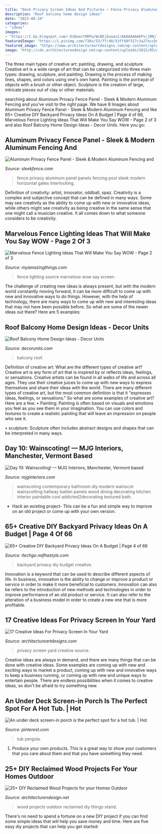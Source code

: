 ```yaml
---
title: "Deck Privacy Screen Ideas And Pictures ~ Fence Privacy Aluminum Panel Panels Fencing Pool Sleek Modern Horizontal Gates Interlocking"
description: "Roof balcony home design ideas"
date: "2023-08-24"
categories:
- "ideas"
images:
- "https://1.bp.blogspot.com/-OzBaecY9RPw/WcBEjEwaavI/AAAAAAAA6Ps/jRNjlYU6VXESeWHsfcYsXTayXXiIJgLiQCLcBGAs/s1600/13.jpg"
featuredImage: "https://i.pinimg.com/736x/53/ff/40/53ff40f317c3a27accbd4e7192078ad8.jpg"
featured_image: "https://www.architectureartdesigns.com/wp-content/uploads/2016/07/12-53.jpg"
image: "http://cdn.architecturendesign.net/wp-content/uploads/2015/05/AD-Outdoor-Reclaimed-Wood-Projects-10.jpg"
---
```



The three main types of creative art: painting, drawing, and sculpture
Creative art is a wide range of art that can be categorized into three main types: drawing, sculpture, and painting. Drawing is the process of making lines, shapes, and colors using one's own hand. Painting is the portrayal of objects with a brush or other object. Sculpture is the creation of large, intricate pieces out of clay or other materials.

	

		
searching about Aluminum Privacy Fence Panel - Sleek &amp; Modern Aluminum Fencing and you've visit to the right page. We have 8 Images about Aluminum Privacy Fence Panel - Sleek &amp; Modern Aluminum Fencing and like 65+ Creative DIY Backyard Privacy Ideas On A Budget | Page 4 of 66, Marvelous Fence Lighting Ideas That Will Make You Say WOW - Page 2 of 3 and also Roof Balcony Home Design Ideas - Decor Units. Here you go:
		
    
## Aluminum Privacy Fence Panel - Sleek &amp; Modern Aluminum Fencing And

<img loading=lazy src="https://sleekfence.com/wp-content/uploads/2020/09/Perfect-privacy-fence-for-pool-1030x688.jpg" onerror="this.onerror=null;this.src='https://tse3.mm.bing.net/th?id=OIP.FhfCrDqRk_3pQx5jrlqNIgHaE8&amp;pid=15.1';" alt="Aluminum Privacy Fence Panel - Sleek &amp; Modern Aluminum Fencing and">

_Source: sleekfence.com_

>fence privacy aluminum panel panels fencing pool sleek modern horizontal gates interlocking. 

	

Definition of creativity: artist, innovator, oddball, spaz.
Creativity is a complex and subjective concept that can be defined in many ways. Some may see creativity as the ability to come up with new or innovative ideas, while others might see creativity as being creative in the same sense that one might call a musician creative. It all comes down to what someone considers to be creativity.

    
## Marvelous Fence Lighting Ideas That Will Make You Say WOW - Page 2 Of 3

<img loading=lazy src="https://myamazingthings.com/wp-content/uploads/2017/03/screen-1-1024x683.jpg" onerror="this.onerror=null;this.src='https://tse1.mm.bing.net/th?id=OIP.yru_6dpsOUcwf1se0pRuNQHaE8&amp;pid=15.1';" alt="Marvelous Fence Lighting Ideas That Will Make You Say WOW - Page 2 of 3">

_Source: myamazingthings.com_

>fence lighting source marvelous wow say screen. 

	

The challenge of creating new ideas is always present, but with the modern world constantly moving forward, it can be more difficult to come up with new and innovative ways to do things. However, with the help of technology, there are many ways to come up with new and interesting ideas that may not have been possible before. So what are some of the newer ideas out there? Here are 5 examples: 

    
## Roof Balcony Home Design Ideas - Decor Units

<img loading=lazy src="https://1.bp.blogspot.com/-OzBaecY9RPw/WcBEjEwaavI/AAAAAAAA6Ps/jRNjlYU6VXESeWHsfcYsXTayXXiIJgLiQCLcBGAs/s1600/13.jpg" onerror="this.onerror=null;this.src='https://tse3.mm.bing.net/th?id=OIP.0QieTSwQ4dUzNv7RpumceAHaJ3&amp;pid=15.1';" alt="Roof Balcony Home Design Ideas - Decor Units">

_Source: decorunits.com_

>balcony roof. 

	

Definition of creative art: What are the different types of creative art?
Creative art is any form of art that is inspired by or reflects ideas, feelings, or sensations. Creative artists can be found in all walks of life and across all ages. They use their creative juices to come up with new ways to express themselves and share their ideas with the world. There are many different types of creative art, but the most common definition is that it "expresses ideas, feelings, or sensations." So what are some examples of creative art? Here are a few:
• Painting: Painting is often based on visuals and emotions you feel as you see them in your imagination. You can use colors and textures to create a realistic painting that will leave an impression on people who see it.

• sculpture: Sculpture often includes abstract designs and shapes that can be interpreted in many ways.

    
## Day 10: Wainscoting! — MJG Interiors, Manchester, Vermont Based

<img loading=lazy src="http://static1.squarespace.com/static/547e01abe4b0e2c39b4778f2/54e14b92e4b0c8ac381d8513/54e14ba5e4b0c8ac381d86b3/1407892747000/contemporary-wainscoting-2.jpg?format=original" onerror="this.onerror=null;this.src='https://tse2.mm.bing.net/th?id=OIP.SL2yCbGElgM7JSRAVm-HcwHaJ4&amp;pid=15.1';" alt="Day 10: Wainscoting! — MJG Interiors, Manchester, Vermont based">

_Source: mjginteriors.com_

>wainscoting contemporary bathroom diy modern wainscot wainscotting hallway batten panels wood dining decorating kitchen interior paintable cool addicted2decorating textured bath. 

	

- Hack an existing project- This can be a fun and simple way to improve on an old project or come up with your own version.

    
## 65+ Creative DIY Backyard Privacy Ideas On A Budget | Page 4 Of 66

<img loading=lazy src="http://itechgo.com/wp-content/uploads/2018/05/Creative-DIY-Backyard-Privacy-Ideas-On-A-Budget-58.jpg" onerror="this.onerror=null;this.src='https://tse4.mm.bing.net/th?id=OIP.aKc6y-OQr_3HMayOFN39UgHaE9&amp;pid=15.1';" alt="65+ Creative DIY Backyard Privacy Ideas On A Budget | Page 4 of 66">

_Source: itechgo.nafhastyle.com_

>backyard privacy diy budget creative. 

	

Innovation is a keyword that can be used to describe different aspects of life. In business, innovation is the ability to change or improve a product or service in order to make it more beneficial to customers. Innovation can also be refers to the introduction of new methods and technologies in order to improve performance of an old product or service. It can also refer to the alteration of a business model in order to create a new one that is more profitable.

    
## 17 Creative Ideas For Privacy Screen In Your Yard

<img loading=lazy src="https://www.architectureartdesigns.com/wp-content/uploads/2016/07/12-53.jpg" onerror="this.onerror=null;this.src='https://tse3.mm.bing.net/th?id=OIP.KnSrGiQxiUmUNQ6KmDE6YAHaJ6&amp;pid=15.1';" alt="17 Creative Ideas For Privacy Screen In Your Yard">

_Source: architectureartdesigns.com_

>privacy screen yard creative source. 

	

Creative ideas are always in demand, and there are many things that can be done with creative ideas. Some examples are coming up with new and exciting ways to market a product, coming up with new and innovative ways to keep a business running, or coming up with new and unique ways to entertain people. There are endless possibilities when it comes to creative ideas, so don't be afraid to try something new.

    
## An Under Deck Screen-in Porch Is The Perfect Spot For A Hot Tub. | Hot

<img loading=lazy src="https://i.pinimg.com/736x/53/ff/40/53ff40f317c3a27accbd4e7192078ad8.jpg" onerror="this.onerror=null;this.src='https://tse4.mm.bing.net/th?id=OIP.PR1iE3itxKe0zKVjdlFnCwHaJ4&amp;pid=15.1';" alt="An under deck screen-in porch is the perfect spot for a hot tub. | Hot">

_Source: pinterest.com_

>tub pergola. 

	

1. Produce your own products. This is a great way to show your customers that you care about them and that you have something they need.

    
## 25+ DIY Reclaimed Wood Projects For Your Homes Outdoor

<img loading=lazy src="http://cdn.architecturendesign.net/wp-content/uploads/2015/05/AD-Outdoor-Reclaimed-Wood-Projects-10.jpg" onerror="this.onerror=null;this.src='https://tse4.mm.bing.net/th?id=OIP.e5gbzuLIR27QwI0Tv3Z8qgHaJ4&amp;pid=15.1';" alt="25+ DIY Reclaimed Wood Projects for your Homes Outdoor">

_Source: architecturendesign.net_

>wood projects outdoor reclaimed diy things stand. 

	

There's no need to spend a fortune on a new DIY project if you can find some simple ideas that will help you save money and time. Here are five easy diy projects that can help you get started: 

